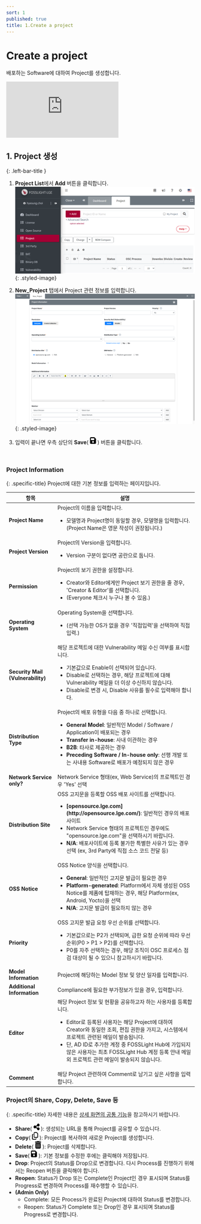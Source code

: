 ```yaml
---
sort: 1 
published: true
title: 1.Create a project 
---
```


# Create a project
배포하는 Software에 대하여 Project를 생성합니다.

<div class="youtube-container">
<iframe src="https://www.youtube.com/embed/IUrQyj3s-Ps" title="FOSSLight Hub - 프로젝트 생성" frameborder="0" allow="accelerometer; autoplay; clipboard-write; encrypted-media; gyroscope; picture-in-picture" allowfullscreen></iframe>
</div>


## 1. Project 생성
{: .left-bar-title }

1. **Project List**에서 **Add** 버튼을 클릭합니다.
![prj_add](images/1_project_add.png){: .styled-image}

2. **New_Project** 탭에서 Project 관련 정보를 입력합니다.
![prj_add_information](images/1_project_add_information.png){: .styled-image}

3. 입력이 끝나면 우측 상단의 **Save**( <img src="images/floppy-disk-solid.png" width="16" height="20" /> ) 버튼을 클릭합니다.
<br>

### Project Information
{: .specific-title}
Project에 대한 기본 정보를 입력하는 페이지입니다.    

<table>
    <thead>
        <tr>
            <th scope="col">항목</th>
            <th scope="col">설명</th>
        </tr>
    </thead>
    <tbody>
        <tr>
            <td><strong class="highlight_table">Project Name</strong></td>
            <td>Project의 이름을 입력합니다.<br> 
                <ul class="description-list">
                    <li>모델명과 Project명이 동일할 경우, 모델명을 입력합니다. (Project Name은 영문 작성이 권장됩니다.)</li>
                </ul>
            </td>   
        </tr>
        <tr>
            <td><strong class="highlight_table">Project Version</strong></td>
            <td>Project의 Version을 입력합니다.<br>
                <ul class="description-list">
                    <li>Version 구분이 없다면 공란으로 둡니다.</li>
                </ul>
            </td>
        </tr>
        <tr>
            <td><strong class="highlight_table">Permission</strong></td>
            <td>Project의 보기 권한을 설정합니다.<br>
                <ul class="description-list">
                    <li>Creator와 Editor에게만 Project 보기 권한을 줄 경우, 'Creator & Editor'를 선택합니다.</li>
                    <li>(Everyone 체크시 누구나 볼 수 있음.)</li>
                </ul>
            </td>
        </tr>
        <tr>
            <td><strong class="highlight_table">Operating System</strong></td>
            <td>Operating System을 선택합니다.<br>
                <ul class="description-list">
                    <li>(선택 가능한 OS가 없을 경우 '직접입력'을 선택하여 직접 입력.)</li>
                </ul>
            </td>
        </tr>
        <tr>
            <td><strong class="highlight_table">Security Mail (Vulnerability)</strong></td>
            <td>해당 프로젝트에 대한 Vulnerability 메일 수신 여부를 표시합니다.<br>
                <ul class="description-list">
                    <li>기본값으로 Enable이 선택되어 있습니다.</li>
                    <li>Disable로 선택하는 경우, 해당 프로젝트에 대해 Vulnerability 메일을 더 이상 수신하지 않습니다.</li>
                    <li>Disable로 변경 시, Disable 사유를 필수로 입력해야 합니다.</li>
                </ul>
            </td>
        </tr>
        <tr>
            <td><strong class="highlight_table">Distribution Type</strong></td>
            <td>Project의 배포 유형을 다음 중 하나로 선택합니다.<br>
                <ul class="description-list">
                    <li><strong>General Model</strong>: 일반적인 Model / Software / Application이 배포되는 경우</li>
                    <li><strong>Transfer in-house</strong>: 사내 이관하는 경우</li>
                    <li><strong>B2B</strong>: 타사로 제공하는 경우</li>
                    <li><strong>Preceding Software / In-house only</strong>: 선행 개발 또는 사내용 Software로 배포가 예정되지 않은 경우</li>
                </ul>
            </td>
        </tr>
        <tr>
            <td><strong class="highlight_table">Network Service only?</strong></td>
            <td>Network Service 형태(ex, Web Service)의 프로젝트인 경우 'Yes' 선택</td>
        </tr>
        <tr>
            <td><strong class="highlight_table">Distribution Site</strong></td>
            <td>OSS 고지문을 등록할 OSS 배포 사이트를 선택합니다.<br>
                <ul class="description-list">
                    <li><strong>[opensource.lge.com](http://opensource.lge.com/)</strong>: 일반적인 경우의 배포사이트</li>
                    <li>Network Service 형태의 프로젝트인 경우에도 "opensource.lge.com"을 선택하시기 바랍니다.</li>
                    <li><strong>N/A</strong>: 배포사이트에 등록 불가한 특별한 사유가 있는 경우 선택 (ex, 3rd Party에 직접 소스 코드 전달 등)</li>
                </ul>
            </td>
        </tr>
        <tr>
            <td><strong class="highlight_table">OSS Notice</strong></td>
            <td>OSS Notice 양식을 선택합니다.<br>
                <ul class="description-list">
                    <li><strong>General</strong>: 일반적인 고지문 발급이 필요한 경우</li>
                    <li><strong>Platform-generated</strong>: Platform에서 자체 생성된 OSS Notice를 제품에 탑재하는 경우, 해당 Platform(ex, Android, Yocto)을 선택</li>
                    <li><strong>N/A</strong>: 고지문 발급이 필요하지 않는 경우</li>
                </ul>
            </td>
        </tr>
        <tr>
            <td><strong class="highlight_table">Priority</strong></td>
            <td>OSS 고지문 발급 요청 우선 순위를 선택합니다.<br>
                <ul class="description-list">
                    <li>기본값으로는 P2가 선택되며, 급한 요청 순위에 따라 우선순위(P0 > P1 > P2)를 선택합니다.</li>
                    <li>P0를 자주 선택하는 경우, 해당 조직이 OSC 프로세스 점검 대상이 될 수 있으니 참고하시기 바랍니다.</li>
                </ul>
            </td>
        </tr>
        <tr>
            <td><strong class="highlight_table">Model Information</strong></td>
            <td>Project에 해당하는 Model 정보 및 양산 일자를 입력합니다.</td>
        </tr>
        <tr>
            <td><strong class="highlight_table">Additional Information</strong></td>
            <td>Compliance에 필요한 부가정보가 있을 경우, 입력합니다.</td>
        </tr>
        <tr>
            <td><strong class="highlight_table">Editor</strong></td>
            <td>해당 Project 정보 및 현황을 공유하고자 하는 사용자를 등록합니다.<br>
                <ul class="description-list">
                    <li>Editor로 등록된 사용자는 해당 Project에 대하여 Creator와 동일한 조회, 편집 권한을 가지고, 시스템에서 프로젝트 관련된 메일이 발송됩니다.</li>
                    <li>단, AD ID로 추가한 계정 중 FOSSLight Hub에 가입되지 않은 사용자는 최초 FOSSLight Hub 계정 등록 안내 메일 외 프로젝트 관련 메일이 발송되지 않습니다.</li>
                </ul>
            </td>
        </tr>
        <tr>
            <td><strong class="highlight_table">Comment</strong></td>
            <td>해당 Project 관련하여 Comment로 남기고 싶은 사항을 입력합니다.</td>
        </tr>
    </tbody>
</table>

### Project의 Share, Copy, Delete, Save 등
{: .specific-title}
자세한 내용은 [상세 화면의 공통 기능](https://fosslight.org/hub-guide/tips/1_common/3_project_tab_bar/)을 참고하시기 바랍니다.  
- **Share**( <img src="images/share-nodes-solid.png" width="16" height="20" /> ): 생성되는 URL을 통해 Project를 공유할 수 있습니다.  
- **Copy**( <img src="images/copy-regular.png" width="16" height="20" /> ): Project를 복사하여 새로운 Project를 생성합니다.  
- **Delete**( <img src="images/trash_can.png" width="16" height="20" /> ): Project를 삭제합니다.  
- **Save**( <img src="images/floppy-disk-solid.png" width="16" height="20" /> ): 기본 정보를 수정한 후에는 클릭해야 저장됩니다.  
- **Drop**: Project의 Status를 Drop으로 변경합니다. 다시 Process를 진행하기 위해서는 Reopen 버튼을 클릭해야 합니다.  
- **Reopen**: Status가 Drop 또는 Complete인 Project인 경우 표시되며 Status를 Progress로 변경하여 Process를 재수행할 수 있습니다.  
- **(Admin Only)**
    - Complete: 모든 Process가 완료된 Project에 대하여 Status를 변경합니다.  
    - Reopen: Status가 Complete 또는 Drop인 경우 표시되며 Status를 Progress로 변경합니다.  
